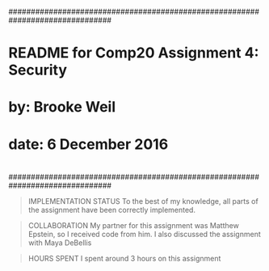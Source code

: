 ###############################################################################
#
#   README for Comp20 Assignment 4: Security
#
#       by: Brooke Weil
#     date: 6 December 2016
#
###############################################################################

> IMPLEMENTATION STATUS
    To the best of my knowledge, all parts of the assignment have been correctly
    implemented.

> COLLABORATION
    My partner for this assignment was Matthew Epstein, so I received code from
    him. I also discussed the assignment with Maya DeBellis

> HOURS SPENT
    I spent around 3 hours on this assignment

